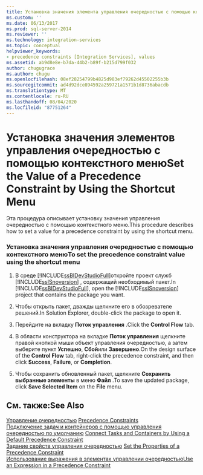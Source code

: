 ```yaml
---
title: Установка значения элемента управления очередностью с помощью контекстного меню | Документация Майкрософт
ms.custom: ''
ms.date: 06/13/2017
ms.prod: sql-server-2014
ms.reviewer: ''
ms.technology: integration-services
ms.topic: conceptual
helpviewer_keywords:
- precedence constraints [Integration Services], values
ms.assetid: ab9d8e8e-b7da-44b2-b89f-b215d799f032
author: chugugrace
ms.author: chugu
ms.openlocfilehash: 08ef28254799b4825d983ef79262d45502255b3b
ms.sourcegitcommit: ad4d92dce894592a259721a1571b1d8736abacdb
ms.translationtype: MT
ms.contentlocale: ru-RU
ms.lasthandoff: 08/04/2020
ms.locfileid: "87751264"
---
```

# <a name="set-the-value-of-a-precedence-constraint-by-using-the-shortcut-menu"></a><span data-ttu-id="5b129-102">Установка значения элементов управления очередностью с помощью контекстного меню</span><span class="sxs-lookup"><span data-stu-id="5b129-102">Set the Value of a Precedence Constraint by Using the Shortcut Menu</span></span>
  <span data-ttu-id="5b129-103">Эта процедура описывает установку значения управления очередностью с помощью контекстного меню.</span><span class="sxs-lookup"><span data-stu-id="5b129-103">This procedure describes how to set a value for a precedence constraint by using the shortcut menu.</span></span>  
  
### <a name="to-set-the-precedence-constraint-value-using-the-shortcut-menu"></a><span data-ttu-id="5b129-104">Установка значения управления очередностью с помощью контекстного меню</span><span class="sxs-lookup"><span data-stu-id="5b129-104">To set the precedence constraint value using the shortcut menu</span></span>  
  
1.  <span data-ttu-id="5b129-105">В среде [!INCLUDE[ssBIDevStudioFull](../includes/ssbidevstudiofull-md.md)]откройте проект служб [!INCLUDE[ssISnoversion](../includes/ssisnoversion-md.md)] , содержащий необходимый пакет.</span><span class="sxs-lookup"><span data-stu-id="5b129-105">In [!INCLUDE[ssBIDevStudioFull](../includes/ssbidevstudiofull-md.md)], open the [!INCLUDE[ssISnoversion](../includes/ssisnoversion-md.md)] project that contains the package you want.</span></span>  
  
2.  <span data-ttu-id="5b129-106">Чтобы открыть пакет, дважды щелкните его в обозревателе решений.</span><span class="sxs-lookup"><span data-stu-id="5b129-106">In Solution Explorer, double-click the package to open it.</span></span>  
  
3.  <span data-ttu-id="5b129-107">Перейдите на вкладку **Поток управления** .</span><span class="sxs-lookup"><span data-stu-id="5b129-107">Click the **Control Flow** tab.</span></span>  
  
4.  <span data-ttu-id="5b129-108">В области конструктора на вкладке **Поток управления** щелкните правой кнопкой мыши объект управления очередностью, а затем выберите пункт **Успешно**, **Сбой**или **Завершено**.</span><span class="sxs-lookup"><span data-stu-id="5b129-108">On the design surface of the **Control Flow** tab, right-click the precedence constraint, and then click **Success**, **Failure**, or **Completion**.</span></span>  
  
5.  <span data-ttu-id="5b129-109">Чтобы сохранить обновленный пакет, щелкните **Сохранить выбранные элементы** в меню **Файл** .</span><span class="sxs-lookup"><span data-stu-id="5b129-109">To save the updated package, click **Save Selected Item** on the **File** menu.</span></span>  
  
## <a name="see-also"></a><span data-ttu-id="5b129-110">См. также:</span><span class="sxs-lookup"><span data-stu-id="5b129-110">See Also</span></span>  
 <span data-ttu-id="5b129-111">[Управление очередностью](control-flow/precedence-constraints.md) </span><span class="sxs-lookup"><span data-stu-id="5b129-111">[Precedence Constraints](control-flow/precedence-constraints.md) </span></span>  
 <span data-ttu-id="5b129-112">[Подключение задач и контейнеров с помощью управления очередностью по умолчанию](../../2014/integration-services/connect-tasks-and-containers-by-using-a-default-precedence-constraint.md) </span><span class="sxs-lookup"><span data-stu-id="5b129-112">[Connect Tasks and Containers by Using a Default Precedence Constraint](../../2014/integration-services/connect-tasks-and-containers-by-using-a-default-precedence-constraint.md) </span></span>  
 <span data-ttu-id="5b129-113">[Задание свойств управления очередностью](../../2014/integration-services/set-the-properties-of-a-precedence-constraint.md) </span><span class="sxs-lookup"><span data-stu-id="5b129-113">[Set the Properties of a Precedence Constraint](../../2014/integration-services/set-the-properties-of-a-precedence-constraint.md) </span></span>  
 [<span data-ttu-id="5b129-114">Использование выражения в элементах управлении очередностью</span><span class="sxs-lookup"><span data-stu-id="5b129-114">Use an Expression in a Precedence Constraint</span></span>](../../2014/integration-services/use-an-expression-in-a-precedence-constraint.md)  
  
  
